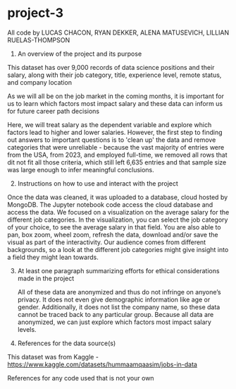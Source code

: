 # project-3

All code by LUCAS CHACON, RYAN DEKKER, ALENA MATUSEVICH, LILLIAN RUELAS-THOMPSON

1) An overview of the project and its purpose

This dataset has over 9,000 records of data science positions and their salary, along with their job category, title, experience level, remote status, and company location

As we will all be on the job market in the coming months, it is important for us to learn which factors most impact salary and these data can inform us for future career path decisions 

Here, we will treat salary as the dependent variable and explore which factors lead to higher and lower salaries. However, the first step to finding out answers to important questions is to 'clean up' the data and remove categories that were unreliable - because the vast majority of entries were from the USA, from 2023, and employed full-time, we removed all rows that dit not fit all those criteria, which still left 6,635 entries and that sample size was large enough to infer meaningful conclusions. 


2) Instructions on how to use and interact with the project

Once the data was cleaned, it was uploaded to a database, cloud hosted by MongoDB. The Jupyter notebook code access the cloud database and access the data. We focused on a visualization on the average salary for the different job categories.  In the visualization, you can select the job category of your choice, to see the average salary in that field. You are also able to pan, box zoom, wheel zoom, refresh the data, download and/or save the visual as part of the interactivity. Our audience comes from different backgrounds, so a look at the different job categories might give insight into a field they might lean towards. 

3) At least one paragraph summarizing efforts for ethical considerations made in the project

    All of these data are anonymized and thus do not infringe on anyone’s privacy. It does not even give demographic information like age or gender. Additionally, it does not list the company name, so these data cannot be traced back to any particular group. Because all data are anonymized, we can just explore which factors most impact salary levels.   

4) References for the data source(s)

This dataset was from Kaggle - https://www.kaggle.com/datasets/hummaamqaasim/jobs-in-data

References for any code used that is not your own
